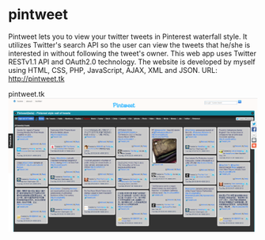 pintweet
========

Pintweet lets you to view your twitter tweets in Pinterest waterfall style. It utilizes Twitter's search API so the user can view the tweets that he/she is interested in without following the tweet's owner. This web app uses Twitter RESTv1.1 API and OAuth2.0 technology. The website is developed by myself using HTML, CSS, PHP, JavaScript, AJAX, XML and JSON. URL: http://pintweet.tk

pintweet.tk
![pintweet.tk](https://github.com/yehenrytian/pintweet/blob/master/images/PintweetSS1.png)
